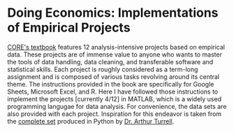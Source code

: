 # Doing Economics: Implementations of Empirical Projects

[CORE's textbook](https://www.core-econ.org/doing-economics/) features 12 analysis-intensive projects based on empirical data. These projects are of immense value to anyone who wants to master the tools of data handling, data cleaning, and transferable software and statistical skills. Each project is roughly considered as a term-long assignment and is composed of various tasks revolving around its central theme. The instructions provided in the book are specifically for Google Sheets, Microsoft Excel, and R. Here I have followed those instructions to implement the projects [currently 4/12] in MATLAB, which is a widely used programming langugae for data analysis. For convenience, the data sets are also provided with each project. Inspiration for this endeavor is taken from the [complete set](https://github.com/aeturrell/core_python) produced in Python by [Dr. Arthur Turrell](https://aeturrell.com/).

